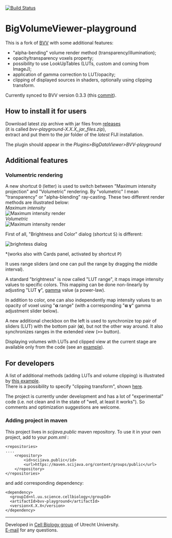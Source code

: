 [![Build Status](https://github.com/UU-cellbiology/bvv-playground/actions/workflows/build.yml/badge.svg)](https://github.com/UU-cellbiology/bvv-playground/actions/workflows/build.yml)  
 
# BigVolumeViewer-playground

This is a fork of [BVV](https://github.com/bigdataviewer/bigvolumeviewer-core) with some additional features:
- "alpha-bending" volume render method (transparency/illumination);
- opacity/transparency voxels property;
- possibility to use LookUpTables (LUTs, custom and coming from ImageJ);
- application of gamma correction to LUT/opacity;
- clipping of displayed sources in shaders, optionally using clipping transform.

Currently synced to BVV version 0.3.3 (this [commit](https://github.com/bigdataviewer/bigvolumeviewer-core/commit/60fe3d0595f1a68dd45f85e216f09b369eaa165d)).

## How to install it for users

Download latest zip archive with jar files from <a href="https://github.com/ekatrukha/bvv-playground/releases">releases</a>  
(it is called *bvv-playground-X.X.X_jar_files.zip*),   
extract and put them to the _jar_ folder of the _latest_ FIJI installation.

The plugin should appear in the _Plugins>BigDataViewer>BVV-playground_

## Additional features

### Volumentric rendering
A new shortcut <kbd>O</kbd> (letter) is used to switch between "Maximum intensity projection" and "Volumetric" rendering. By "volumetric" I mean "transparency" or "alpha-blending" ray-casting. These two different render methods are illustrated below:  
_Maximum intensity_  
![Maximum intensity render](https://katpyxa.info/software/bvv_playground/bvvPG_maximum_intensity_render.png)  
_Volumetric_  
![Maximum intensity render](https://katpyxa.info/software/bvv_playground/bvvPG_volumetric_render.png)  


First of all, "Brightness and Color" dialog (shortcut <kbd>S</kbd>) is different:

![brighntess dialog](https://katpyxa.info/software/bvv_playground/bvvPG_brightness.png)  

*(works also with Cards panel, activated by shortcut <kbd>P</kbd>)

It uses range sliders (and one can pull the range by dragging the middle interval).

A standard "brightness" is now called "LUT range", it maps image intensity values to specific colors. This mapping can be done non-linearly by adjusting "LUT **γ**", [gamma](https://en.wikipedia.org/wiki/Gamma_correction) value (a power-law).  

In addition to color, one can also independently map intensity values to an opacity of voxel using "**α** range" (with a corresponding "**α γ**" gamma adjustment slider below).

A new additional checkbox on the left is used to synchronize top pair of sliders (LUT) with the bottom pair (**α**), but not the other way around. It also synchronizes ranges in the extended view (<kbd>>></kbd> button).


Displaying volumes with LUTs and clipped view at the current stage are available only from the code (see an [example](https://github.com/ekatrukha/bvv-playground/blob/master/src/test/java/bvv/vistools/examples/BT_Example01.java)).

## For developers

A list of additional methods (adding LUTs and volume clipping) is illustrated by [this example](https://github.com/ekatrukha/bvv-playground/blob/master/src/test/java/bvv/vistools/examples/BT_Example01.java).  
There is a possibility to specify "clipping transform", shown [here](https://github.com/ekatrukha/bvv-playground/blob/master/src/test/java/bvv/vistools/examples/BT_Example02.java).   
   
The project is currently under development and has a lot of "experimental" code (i.e. not clean and in the state of "well, at least it works"). So comments and optimization suggestions are welcome.

### Adding project in maven
This project lives in _scijava.public_ maven repository.
To use it in your own project, add to your _pom.xml_ :
```
<repositories>
....	
	<repository>
		<id>scijava.public</id>
		<url>https://maven.scijava.org/content/groups/public</url>
	</repository>
</repositories>
```
and add corresponding dependency:

```
<dependency>
  <groupId>nl.uu.science.cellbiology</groupId>
  <artifactId>bvv-playground</artifactId>
  <version>X.X.X</version>
</dependency>
```


----------
Developed in <a href='http://cellbiology.science.uu.nl/'>Cell Biology group</a> of Utrecht University.  
<a href="mailto:katpyxa@gmail.com">E-mail</a> for any questions.
